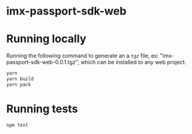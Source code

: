 # imx-passport-sdk-web


# Running locally
Running the following command to generate an a `tgz` file, ex: "imx-passport-sdk-web-0.0.1.tgz", which can be installed to any web project.
```sh
yarn
yarn build
yarn pack
```

# Running tests

```sh
npm test
```